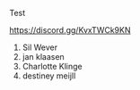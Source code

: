 Test

https://discord.gg/KvxTWCk9KN

1. Sil Wever
2. jan klaasen
3. Charlotte Klinge
4. destiney meijll
